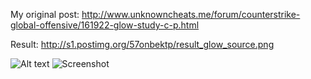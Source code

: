 My original post: http://www.unknowncheats.me/forum/counterstrike-global-offensive/161922-glow-study-c-p.html
 
Result:  http://s1.postimg.org/57onbektp/result_glow_source.png

![Alt text](http://s1.postimg.org/57onbektp/result_glow_source.png, "glow")
![Screenshot](http://s1.postimg.org/57onbektp/result_glow_source.png)
